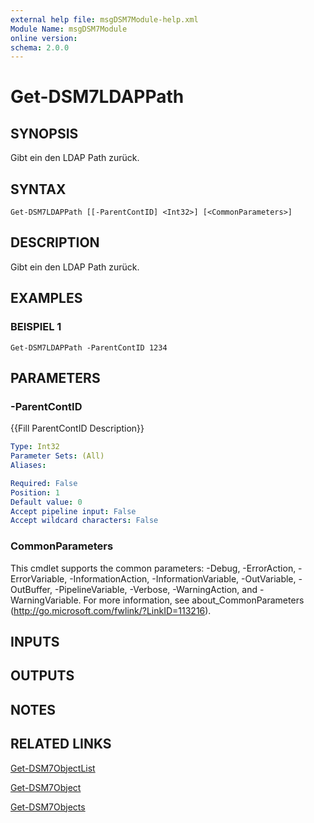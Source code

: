 ```yaml
---
external help file: msgDSM7Module-help.xml
Module Name: msgDSM7Module
online version:
schema: 2.0.0
---
```


# Get-DSM7LDAPPath

## SYNOPSIS
Gibt ein den LDAP Path zurück.

## SYNTAX

```
Get-DSM7LDAPPath [[-ParentContID] <Int32>] [<CommonParameters>]
```

## DESCRIPTION
Gibt ein den LDAP Path zurück.

## EXAMPLES

### BEISPIEL 1
```
Get-DSM7LDAPPath -ParentContID 1234
```

## PARAMETERS

### -ParentContID
{{Fill ParentContID Description}}

```yaml
Type: Int32
Parameter Sets: (All)
Aliases:

Required: False
Position: 1
Default value: 0
Accept pipeline input: False
Accept wildcard characters: False
```

### CommonParameters
This cmdlet supports the common parameters: -Debug, -ErrorAction, -ErrorVariable, -InformationAction, -InformationVariable, -OutVariable, -OutBuffer, -PipelineVariable, -Verbose, -WarningAction, and -WarningVariable. For more information, see about_CommonParameters (http://go.microsoft.com/fwlink/?LinkID=113216).

## INPUTS

## OUTPUTS

## NOTES

## RELATED LINKS

[Get-DSM7ObjectList]()

[Get-DSM7Object]()

[Get-DSM7Objects]()

